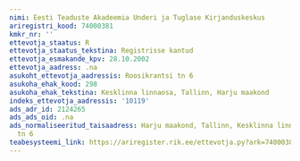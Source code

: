 ```yaml
---
nimi: Eesti Teaduste Akadeemia Underi ja Tuglase Kirjanduskeskus
ariregistri_kood: 74000381
kmkr_nr: ''
ettevotja_staatus: R
ettevotja_staatus_tekstina: Registrisse kantud
ettevotja_esmakande_kpv: 28.10.2002
ettevotja_aadress: .na
asukoht_ettevotja_aadressis: Roosikrantsi tn 6
asukoha_ehak_kood: 298
asukoha_ehak_tekstina: Kesklinna linnaosa, Tallinn, Harju maakond
indeks_ettevotja_aadressis: '10119'
ads_adr_id: 2124265
ads_ads_oid: .na
ads_normaliseeritud_taisaadress: Harju maakond, Tallinn, Kesklinna linnaosa, Roosikrantsi
  tn 6
teabesysteemi_link: https://ariregister.rik.ee/ettevotja.py?ark=74000381&ref=rekvisiidid
---
```


